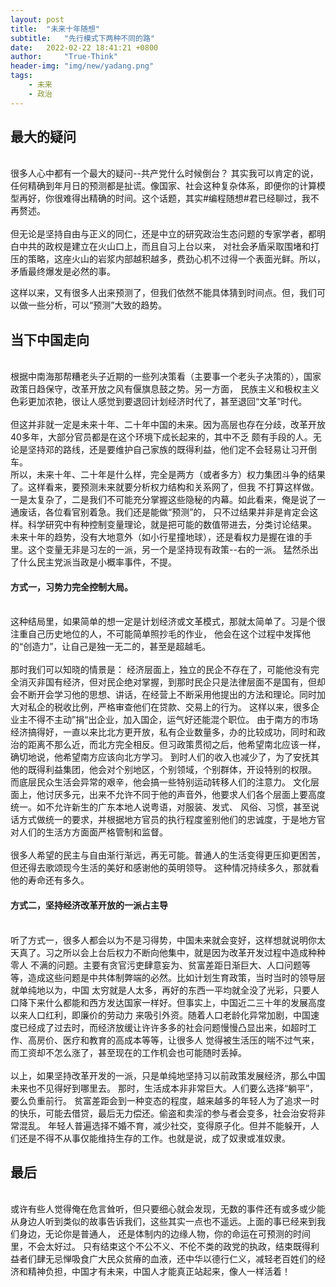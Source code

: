 ```yaml
---
layout: post 
title:  "未来十年随想"
subtitle:   "先行模式下两种不同的路"
date:   2022-02-22 18:41:21 +0800 
author:     "True-Think"
header-img: "img/new/yadang.png"
tags:
    - 未来 
    - 政治
---
```


## 最大的疑问

<br>很多人心中都有一个最大的疑问--共产党什么时候倒台？
其实我可以肯定的说，任何精确到年月日的预测都是扯谎。像国家、社会这种复杂体系，即便你的计算模型再好，你很难得出精确的时间。这个话题，其实#编程随想#君已经聊过，我不再赘述。</br>
<br>但无论是坚持自由与正义的同仁，还是中立的研究政治生态问题的专家学者，都明白中共的政权是建立在火山口上，而且自习上台以来，
对社会矛盾采取围堵和打压的策略，这座火山的岩浆内部越积越多，费劲心机不过得一个表面光鲜。所以，矛盾最终爆发是必然的事。

这样以来，又有很多人出来预测了，但我们依然不能具体猜到时间点。但，我们可以做一些分析，可以“预测”大致的趋势。</br>

## 当下中国走向

<br>根据中南海那帮糟老头子近期的一些列决策看（主要事一个老头子决策的），国家政策日趋保守，改革开放之风有偃旗息鼓之势。另一方面， 民族主义和极权主义色彩更加浓艳，很让人感觉到要退回计划经济时代了，甚至退回“文革”时代。</br>
<br>但这并非就一定是未来十年、二十年中国的未来。因为高层也存在分歧，改革开放40多年，大部分官员都是在这个环境下成长起来的，其中不乏 颇有手段的人。无论是坚持邓的路线，还是要维护自己家族的既得利益，他们定不会轻易让习开倒车。</br>
所以，未来十年、二十年是什么样，完全是两方（或者多方）权力集团斗争的结果了。这样看来，要预测未来就要分析权力结构和关系网了，但我
不打算这样做。一是太复杂了，二是我们不可能充分掌握这些隐秘的内幕。如此看来，俺是说了一通废话，各位看官别着急。我们还是能做“预测”的， 只不过结果并非是肯定会这样。科学研究中有种控制变量理论，就是把可能的数值带进去，分类讨论结果。
未来十年的趋势，没有大地意外（如小行星撞地球），还是看权力是握在谁的手里。这个变量无非是习左的一派，另一个是坚持现有政策--右的一派。 猛然杀出了什么民主党派当政是小概率事件，不提。</br>

#### 方式一，习势力完全控制大局。

<br>这种结局里，如果简单的想一定是计划经济或文革模式，那就太简单了。习是个很注重自己历史地位的人，不可能简单照抄毛的作业， 他会在这个过程中发挥他的“创造力”，让自己是独一无二的，甚至是超越毛。<br>
<br>那时我们可以知晓的情景是： 经济层面上，独立的民企不存在了，可能他没有完全消灭非国有经济，但对民企绝对掌握，到那时民企只是法律层面不是国有，但却
会不断开会学习他的思想、讲话，在经营上不断采用他提出的方法和理论。同时加大对私企的税收比例，严格审查他们在贷款、交易上的行为。 这样以来，很多企业主不得不主动”捐“出企业，加入国企，运气好还能混个职位。
由于南方的市场经济搞得好，一直以来比北方更开放，私有企业数量多，办的比较成功，同时和政治的距离不那么近，而北方完全相反。但习政策贯彻之后，他希望南北应该一样， 确切地说，他希望南方应该向北方学习。
到时人们的收入也减少了，为了安抚其他的既得利益集团，他会对个别地区，个别领域，个别群体，开设特别的权限。 而底层民众生活会异常的艰辛，他会搞一些特别运动转移人们的注意力。
文化层面上，他讨厌多元，出来不允许不同于他的声音外，他要求人们各个层面上要高度统一。如不允许新生的广东本地人说粤语，对服装、发式、
风俗、习惯，甚至说话方式做统一的要求，并根据地方官员的执行程度鉴别他们的忠诚度，于是地方官对人们的生活方方面面严格管制和监督。</br>
<br>很多人希望的民主与自由渐行渐远，再无可能。普通人的生活变得更压抑更困苦，但还得去歌颂现今生活的美好和感谢他的英明领导。 这种情况持续多久，那就看他的寿命还有多久。</br>

#### 方式二，坚持经济改革开放的一派占主导

<br>听了方式一，很多人都会以为不是习得势，中国未来就会变好，这样想就说明你太天真了。习之所以会上台后权力不断向他集中，就是因为改革开发过程中造成种种零人
不满的问题。主要有贪官污吏肆意妄为、贫富差距日渐巨大、人口问题等等，造成这些问题是中共体制弊端的必然。比如计划生育政策，当时当时的领导层就单纯地以为，中国
太穷就是人太多，再好的东西一平均就全没了光彩，只要人口降下来什么都能和西方发达国家一样好。但事实上，中国近二三十年的发展高度以来人口红利，即廉价的劳动力
来吸引外资。随着人口老龄化异常加剧，中国速度已经成了过去时，而经济放缓让许许多多的社会问题慢慢凸显出来，如超时工作、高房价、医疗和教育的高成本等等，让很多人
觉得被生活压的喘不过气来，而工资却不怎么涨了，甚至现在的工作机会也可能随时丢掉。</br>
<br>以上，如果坚持改革开发的一派，只是单纯地坚持习以前政策发展经济，那么中国未来也不见得好到哪里去。 那时，生活成本非非常巨大。人们要么选择“躺平”，要么负重前行。
贫富差距会到一种变态的程度，越来越多的年轻人为了追求一时的快乐，可能去借贷，最后无力偿还。偷盗和卖淫的参与者会变多，社会治安将非常混乱。
年轻人普遍选择不婚不育，减少社交，变得原子化。但并不能躲开，人们还是不得不从事仅能维持生存的工作。也就是说，成了奴隶或准奴隶。</br>

## 最后

<br>或许有些人觉得俺在危言耸听，但只要细心就会发现，无数的事件还有或多或少能从身边人听到类似的故事告诉我们，这些其实一点也不遥远。上面的事已经来到我们身边，无论你是普通人， 还是体制内的边缘人物，你的命运在可预测的时间里，不会太好过。
只有结束这个不公不义、不伦不类的政党的执政，结束既得利益者们肆无忌惮吸食广大民众贫瘠的血液，还中华以德行仁义，减轻老百姓们的经济和精神负担，中国才有未来，中国人才能真正站起来，像人一样活着！</br>
